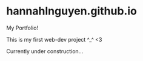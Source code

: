 # hannahlnguyen.github.io
My Portfolio!

This is my first web-dev project ^_^ <3

Currently under construction...

